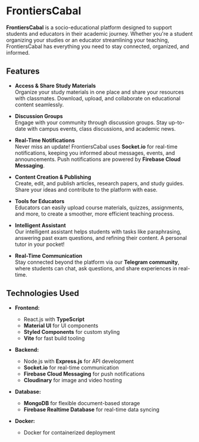 # FrontiersCabal

**FrontiersCabal** is a socio-educational platform designed to support students and educators in their academic journey. Whether you're a student organizing your studies or an educator streamlining your teaching, FrontiersCabal has everything you need to stay connected, organized, and informed.

## Features

- **Access & Share Study Materials**  
  Organize your study materials in one place and share your resources with classmates. Download, upload, and collaborate on educational content seamlessly.

- **Discussion Groups**  
  Engage with your community through discussion groups. Stay up-to-date with campus events, class discussions, and academic news.

- **Real-Time Notifications**  
  Never miss an update! FrontiersCabal uses **Socket.io** for real-time notifications, keeping you informed about messages, events, and announcements. Push notifications are powered by **Firebase Cloud Messaging**.

- **Content Creation & Publishing**  
  Create, edit, and publish articles, research papers, and study guides. Share your ideas and contribute to the platform with ease.

- **Tools for Educators**  
  Educators can easily upload course materials, quizzes, assignments, and more, to create a smoother, more efficient teaching process.

- **Intelligent Assistant**  
  Our intelligent assistant helps students with tasks like paraphrasing, answering past exam questions, and refining their content. A personal tutor in your pocket!

- **Real-Time Communication**  
  Stay connected beyond the platform via our **Telegram community**, where students can chat, ask questions, and share experiences in real-time.

## Technologies Used

- **Frontend:**  
  - React.js with **TypeScript**
  - **Material UI** for UI components
  - **Styled Components** for custom styling
  - **Vite** for fast build tooling

- **Backend:**  
  - Node.js with **Express.js** for API development
  - **Socket.io** for real-time communication
  - **Firebase Cloud Messaging** for push notifications
  - **Cloudinary** for image and video hosting

- **Database:**  
  - **MongoDB** for flexible document-based storage
  - **Firebase Realtime Database** for real-time data syncing

- **Docker:**  
  - Docker for containerized deployment






